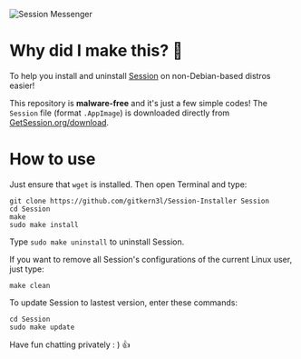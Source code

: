 ![Session Messenger](https://getsession.org/wp-content/uploads/2019/12/sitelogo-1.png)

# Why did I make this? 🤔

To help you install and uninstall [Session](https://getsession.org) on non-Debian-based distros easier!

This repository is **malware-free** and it's just a few simple codes! The `Session` file (format `.AppImage`) is downloaded directly from [GetSession.org/download](https://getsession.org/download). 

# How to use
Just ensure that `wget` is installed. Then open Terminal and type:

    git clone https://github.com/gitkern3l/Session-Installer Session
    cd Session
    make
    sudo make install

Type `sudo make uninstall` to uninstall Session.

If you want to remove all Session's configurations of the current Linux user, just type:

`make clean`

To update Session to lastest version, enter these commands:
    
    cd Session
    sudo make update

Have fun chatting privately : ) 👍
